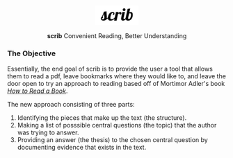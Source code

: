 <div align="center">
  <img src="docs/static/scrib-logo.png" width="100">
  <p><strong>scrib</strong> Convenient Reading, Better Understanding</p>
</div>

### The Objective

Essentially, the end goal of scrib is to provide the user a tool that allows them to read a pdf, leave bookmarks where they would like to, and leave the door open to try an approach to reading based off of Mortimor Adler's book [_How to Read a Book_](https://en.wikipedia.org/wiki/How_to_Read_a_Book).

The new approach consisting of three parts:

1. Identifying the pieces that make up the text (the structure).
2. Making a list of posssible central questions (the topic) that the author was trying to answer.
3. Providing an answer (the thesis) to the chosen central question by documenting evidence that exists in the text. 
